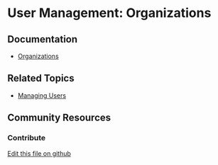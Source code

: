# User Management: Organizations

## Documentation

* [Organizations](https://portal.liferay.dev/docs/7-2/user/-/knowledge_base/u/organizations)

## Related Topics

* [Managing Users](https://portal.liferay.dev/docs/7-2/user/-/knowledge_base/u/managing-users)

## Community Resources


### Contribute

[Edit this file on github](https://github.com/olafk/controlpanel-documentation-docs/blob/master/md/72en/com_liferay_users_admin_web_portlet_UsersAdminPortlet/organization.md)
